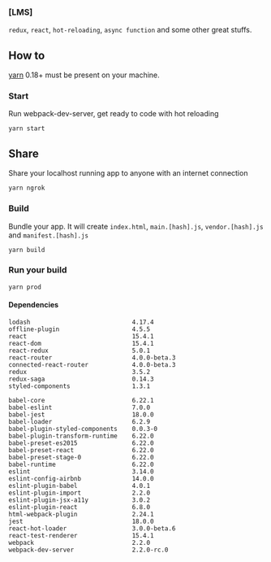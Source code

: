 ### [LMS]

`redux`, `react`, `hot-reloading`, `async function` and some other great stuffs.

## How to

[yarn](https://github.com/yarnpkg/yarn) 0.18+ must be present on your machine.

### Start

Run webpack-dev-server, get ready to code with hot reloading
```
yarn start
```

## Share

Share your localhost running app to anyone with an internet connection
```
yarn ngrok
```

### Build

Bundle your app. It will create `index.html`, `main.[hash].js`, `vendor.[hash].js` and `manifest.[hash].js`
```
yarn build
```

### Run your build
```
yarn prod
```


#### Dependencies
```
lodash                            4.17.4
offline-plugin                    4.5.5
react                             15.4.1
react-dom                         15.4.1
react-redux                       5.0.1
react-router                      4.0.0-beta.3
connected-react-router            4.0.0-beta.3
redux                             3.5.2
redux-saga                        0.14.3
styled-components                 1.3.1
```

```
babel-core                        6.22.1
babel-eslint                      7.0.0
babel-jest                        18.0.0
babel-loader                      6.2.9
babel-plugin-styled-components    0.0.3-0
babel-plugin-transform-runtime    6.22.0
babel-preset-es2015               6.22.0
babel-preset-react                6.22.0
babel-preset-stage-0              6.22.0
babel-runtime                     6.22.0
eslint                            3.14.0
eslint-config-airbnb              14.0.0
eslint-plugin-babel               4.0.1
eslint-plugin-import              2.2.0
eslint-plugin-jsx-a11y            3.0.2
eslint-plugin-react               6.8.0
html-webpack-plugin               2.24.1
jest                              18.0.0
react-hot-loader                  3.0.0-beta.6
react-test-renderer               15.4.1
webpack                           2.2.0
webpack-dev-server                2.2.0-rc.0
```
